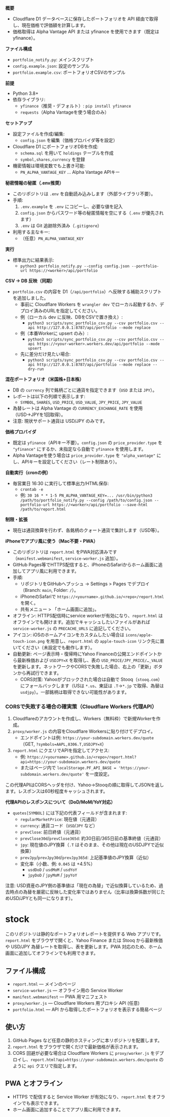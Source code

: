 **概要**
- Cloudflare D1 データベースに保存したポートフォリオを API 経由で取得し、現在価格で評価額を計算します。
- 価格取得は Alpha Vantage API または yfinance を使用できます（既定は yfinance）。

**ファイル構成**
- `portfolio_notify.py`: メインスクリプト
- `config.example.json`: 設定のサンプル
- `portfolio.example.csv`: ポートフォリオCSVのサンプル

**前提**
- Python 3.8+
- 依存ライブラリ:
  - `yfinance`（推奨・デフォルト）: `pip install yfinance`
  - `requests`（Alpha Vantageを使う場合のみ）

**セットアップ**
- 設定ファイルを作成/編集:
  - `config.json` を編集（価格プロバイダ等を設定）
- Cloudflare D1 にポートフォリオDBを作成:
  - `schema.sql` を用いて `holdings` テーブルを作成
  - `symbol,shares,currency` を登録
- 機密情報は環境変数でも上書き可能:
  - `PN_ALPHA_VANTAGE_KEY` … Alpha Vantage APIキー

**秘密情報の秘匿（.env推奨）**
- このリポジトリは `.env` を自動読み込みします（外部ライブラリ不要）。
- 手順:
  1) `.env.example` を `.env` にコピーし、必要な値を記入
  2) `config.json` からパスワード等の秘匿情報を空にする（`.env` が優先されます）
  3) `.env` は Git 追跡除外済み（`.gitignore`）
- 利用する主なキー:
  - （任意）`PN_ALPHA_VANTAGE_KEY`

**実行**
- 標準出力に結果表示:
  - `python3 portfolio_notify.py --config config.json --portfolio-url https://<worker>/api/portfolio`

**CSV → DB 反映（同期）**
- `portfolio.csv` の内容を D1（`/api/portfolio`）へ反映する補助スクリプトを追加しました。
  - 事前に Cloudflare Workers を `wrangler dev` でローカル起動するか、デプロイ済みのURLを指定してください。
  - 例（ローカル dev に反映、DBをCSVで置き換え）:
    - `python3 scripts/sync_portfolio_csv.py --csv portfolio.csv --api http://127.0.0.1:8787/api/portfolio --mode replace`
  - 例（本番Workerに upsert のみ）:
    - `python3 scripts/sync_portfolio_csv.py --csv portfolio.csv --api https://<your-worker>.workers.dev/api/portfolio --mode upsert`
  - 先に差分だけ見たい場合:
    - `python3 scripts/sync_portfolio_csv.py --csv portfolio.csv --api http://127.0.0.1:8787/api/portfolio --mode replace --dry-run`


**混在ポートフォリオ（米国株+日本株）**
- DB の `currency` 列で銘柄ごとに通貨を指定できます（`USD` または `JPY`）。
- レポートは以下の列順で表示します:
  - `SYMBOL`, `SHARES`, `USD_PRICE`, `USD_VALUE`, `JPY_PRICE`, `JPY_VALUE`
- 為替レートは Alpha Vantage の `CURRENCY_EXCHANGE_RATE` を使用（USD→JPYを1回取得）。
- 注意: 現状サポート通貨は USD/JPY のみです。


**価格プロバイダ**
- 既定は `yfinance`（APIキー不要）。`config.json` の `price_provider.type` を `"yfinance"` にするか、未指定なら自動で `yfinance` を使用します。
- Alpha Vantageを使う場合は `price_provider.type` を `"alpha_vantage"` にし、APIキーを設定してください（レート制限あり）。

**自動実行（cronの例）**
- 毎営業日 16:30 に実行して標準出力/HTML保存:
  - `crontab -e`
  - 例: `30 16 * * 1-5 PN_ALPHA_VANTAGE_KEY=... /usr/bin/python3 /path/to/portfolio_notify.py --config /path/to/config.json --portfolio-url https://<worker>/api/portfolio --save-html /path/to/report.html`

**制限・拡張**
- 現在は通貨換算を行わず、各銘柄のクォート通貨で集計します（USD等）。


**iPhoneでアプリ風に使う（Mac不要・PWA）**
- このリポジトリは `report.html` をPWA対応済みです（`manifest.webmanifest`, `service-worker.js` 追加）。
- GitHub Pages等でHTTPS配信すると、iPhoneのSafariからホーム画面に追加してアプリ風に利用できます。
- 手順:
  - リポジトリをGitHubへプッシュ → Settings > Pages でデプロイ（Branch: `main`, Folder: `/`）。
  - iPhoneのSafariで `https://<yourname>.github.io/<repo>/report.html` を開く。
  - 共有メニュー > 「ホーム画面に追加」。
- オフライン: HTTPS配信時にservice workerが有効になり、`report.html` はオフラインでも開けます。追加でキャッシュしたいファイルがあれば `service-worker.js` の `PRECACHE_URLS` に追記してください。
- アイコン: iOSのホームアイコンをカスタムしたい場合は `icons/apple-touch-icon.png` を用意し、`report.html` の `apple-touch-icon` リンク先に置いてください（未設定でも動作します）。
- 自動更新: ページ表示時・復帰時にYahoo Financeの公開エンドポイントから最新株価および `USDJPY=X` を取得し、表の `USD_PRICE/JPY_PRICE/…_VALUE` を更新します。ネットワークやCORSで失敗した場合、右上の「更新」ボタンから再試行できます。
  - CORS対策: Yahooがブロックされた場合は自動で Stooq（`stooq.com`）にフォールバックします（USは `*.us`、東証は `.T`→`*.jp` で取得、為替は `usdjpy`）。一部銘柄は取得できない可能性があります。

### CORSで失敗する場合の確実策（Cloudflare Workers 代理API）

1. Cloudflareのアカウントを作成し、Workers（無料枠）で新規Workerを作成。
2. `proxy/worker.js` の内容をCloudflare Workersに貼り付けてデプロイ。
   - エンドポイントは例: `https://your-subdomain.workers.dev/quote`（GET, `?symbols=AAPL,8306.T,USDJPY=X`）
3. `report.html` にクエリでAPIを指定してアクセス:
   - 例: `https://<yourname>.github.io/<repo>/report.html?api=https://your-subdomain.workers.dev/quote`
   - またはページ内で `localStorage.PF_API_BASE = 'https://your-subdomain.workers.dev/quote'` を一度設定。

この代理APIはCORSヘッダを付け、Yahoo→Stooqの順に取得してJSONを返します。レスポンスは60秒程度キャッシュされます。

**代理APIのレスポンスについて（DoD/MoM/YoY対応）**
- `quotes[SYMBOL]` には下記の代表フィールドが含まれます:
  - `regularMarketPrice`: 現在値（元通貨）
  - `currency`: 通貨コード（`USD`/`JPY` など）
  - `prevClose`: 前日終値（元通貨）
  - `prevClose30d`/`prevClose365d`: 約30日前/365日前の基準終値（元通貨）
  - `jpy`: 現在値のJPY換算（`.T` はそのまま、その他は現在のUSDJPYで近似換算）
  - `prevJpy`/`prevJpy30d`/`prevJpy365d`: 上記基準値のJPY換算（近似）
  - 変化率（小数、例: `0.045` は +4.5%）
    - `usdDoD` / `usdMoM` / `usdYoY`
    - `jpyDoD` / `jpyMoM` / `jpyYoY`

注意: USD資産のJPY側の基準値は「現在の為替」で近似換算しているため、過去時点の為替を厳密に反映した変化率ではありません（比率は換算係数が同じためUSD/JPYとも同一になります）。

# stock

このリポジトリは静的なポートフォリオレポートを提供する Web アプリです。`report.html` をブラウザで開くと、Yahoo Finance または Stooq から最新株価や USD/JPY 為替レートを取得し、表を更新します。PWA 対応のため、ホーム画面に追加してオフラインでも利用できます。

## ファイル構成
- `report.html` — メインのページ
- `service-worker.js` — オフライン用の Service Worker
- `manifest.webmanifest` — PWA 用マニフェスト
- `proxy/worker.js` — Cloudflare Workers 用プロキシ API (任意)
- `portfolio.html` — API から取得したポートフォリオを表示する簡易ページ


## 使い方
1. GitHub Pages など任意の静的ホスティングに本リポジトリを配置します。
2. `report.html` をブラウザで開くだけで最新価格が表示されます。
3. CORS 回避が必要な場合は Cloudflare Workers に `proxy/worker.js` をデプロイし、`report.html?api=https://your-subdomain.workers.dev/quote` のように `api` クエリで指定します。

## PWA とオフライン
- HTTPS で配信すると Service Worker が有効になり、`report.html` をオフラインでも表示できます。
- ホーム画面に追加することでアプリ風に利用できます。

